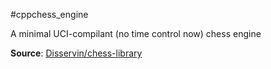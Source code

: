 #cppchess_engine

A minimal UCI-compilant (no time control now) chess engine

**Source**: [Disservin/chess-library](https://github.com/Disservin/chess-library)
